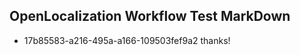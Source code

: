 ## OpenLocalization Workflow Test MarkDown
* 17b85583-a216-495a-a166-109503fef9a2 thanks!

<!--HONumber=Aug16_HO4-->


